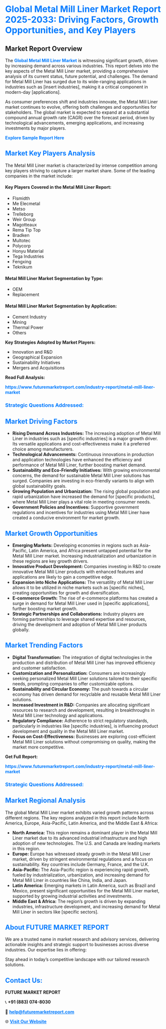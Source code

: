 <h1 style="color: #007BFF;">Global Metal Mill Liner Market Report 2025-2033: Driving Factors, Growth Opportunities, and Key Players</h1>

<section id="overview">
<h2>Market Report Overview</h2>
<p>The <a href="https://www.futuremarketreport.com/industry-report/metal-mill-liner-market" style="color: #007BFF; text-decoration: none;"><strong>Global Metal Mill Liner Market</strong></a> is witnessing significant growth, driven by increasing demand across various industries. This report delves into the key aspects of the Metal Mill Liner market, providing a comprehensive analysis of its current status, future potential, and challenges. The demand for Metal Mill Liner has surged due to its wide-ranging applications in industries such as [insert industries], making it a critical component in modern-day [applications].</p>
<p>As consumer preferences shift and industries innovate, the Metal Mill Liner market continues to evolve, offering both challenges and opportunities for stakeholders. The global market is expected to expand at a substantial compound annual growth rate (CAGR) over the forecast period, driven by technological advancements, emerging applications, and increasing investments by major players.</p>
</section>

<section id="overview">
<p><a href="https://www.futuremarketreport.com/request-sample/reportId=40693" style="color: #007BFF; text-decoration: none;"><strong>Explore Sample Report Here</strong></a></p>
</section>

<section id="key-players">
<h2 style="color: #007BFF;">Market Key Players Analysis</h2>
<p>The Metal Mill Liner market is characterized by intense competition among key players striving to capture a larger market share. Some of the leading companies in the market include:</p>
<h4>Key Players Covered in the Metal Mill Liner Report:</h4>
<ul><li>Flsmidth</li><li>Me Elecmetal</li><li>Metso</li><li>Trelleborg</li><li>Weir Group</li><li>Magotteaux</li><li>Rema Tip Top</li><li>Bradken</li><li>Multotec</li><li>Polycorp</li><li>Honyu Material</li><li>Tega Industries</li><li>Fengxing</li><li>Teknikum</li></ul>
<h4>Metal Mill Liner Market Segmentation by Type:</h4>
<ul><li>OEM</li><li>Replacement</li></ul>

<h4>Metal Mill Liner Market Segmentation by Application:</h4>
<ul><li>Cement Industry</li><li>Mining</li><li>Thermal Power</li><li>Others</li></ul>
<p><strong>Key Strategies Adopted by Market Players:</strong></p>
<ul>
<li>Innovation and R&D</li>
<li>Geographical Expansion</li>
<li>Sustainability Initiatives</li>
<li>Mergers and Acquisitions</li>
</ul>
</section>

<section>
<p><strong>Read Full Analysis: </strong></p><a href="https://www.futuremarketreport.com/industry-report/metal-mill-liner-market" style="color: #007BFF; text-decoration: none;"><strong>https://www.futuremarketreport.com/industry-report/metal-mill-liner-market</strong></a>
<h3 style="color: #007BFF;">Strategic Questions Addressed:</h3>
</section>

<section id="driving-factors">
<h2 style="color: #007BFF;">Market Driving Factors</h2>
<ul>
<li><strong>Rising Demand Across Industries:</strong> The increasing adoption of Metal Mill Liner in industries such as [specific industries] is a major growth driver. Its versatile applications and cost-effectiveness make it a preferred choice among manufacturers.</li>
<li><strong>Technological Advancements:</strong> Continuous innovations in production and application technologies have enhanced the efficiency and performance of Metal Mill Liner, further boosting market demand.</li>
<li><strong>Sustainability and Eco-Friendly Initiatives:</strong> With growing environmental concerns, the demand for sustainable Metal Mill Liner solutions has surged. Companies are investing in eco-friendly variants to align with global sustainability goals.</li>
<li><strong>Growing Population and Urbanization:</strong> The rising global population and rapid urbanization have increased the demand for [specific products], where Metal Mill Liner plays a vital role in meeting consumer needs.</li>
<li><strong>Government Policies and Incentives:</strong> Supportive government regulations and incentives for industries using Metal Mill Liner have created a conducive environment for market growth.</li>
</ul>
</section>

<section id="growth-opportunities">
<h2 style="color: #007BFF;">Market Growth Opportunities</h2>
<ul>
<li><strong>Emerging Markets:</strong> Developing economies in regions such as Asia-Pacific, Latin America, and Africa present untapped potential for the Metal Mill Liner market. Increasing industrialization and urbanization in these regions are key growth drivers.</li>
<li><strong>Innovative Product Development:</strong> Companies investing in R&D to create innovative Metal Mill Liner products with enhanced features and applications are likely to gain a competitive edge.</li>
<li><strong>Expansion into Niche Applications:</strong> The versatility of Metal Mill Liner allows it to be utilized in niche markets such as [specific niches], creating opportunities for growth and diversification.</li>
<li><strong>E-commerce Growth:</strong> The rise of e-commerce platforms has created a surge in demand for Metal Mill Liner used in [specific applications], further boosting market growth.</li>
<li><strong>Strategic Partnerships and Collaborations:</strong> Industry players are forming partnerships to leverage shared expertise and resources, driving the development and adoption of Metal Mill Liner products globally.</li>
</ul>
</section>

<section id="trending-factors">
<h2 style="color: #007BFF;">Market Trending Factors</h2>
<ul>
<li><strong>Digital Transformation:</strong> The integration of digital technologies in the production and distribution of Metal Mill Liner has improved efficiency and customer satisfaction.</li>
<li><strong>Customization and Personalization:</strong> Consumers are increasingly seeking personalized Metal Mill Liner solutions tailored to their specific needs, prompting companies to offer customizable options.</li>
<li><strong>Sustainability and Circular Economy:</strong> The push towards a circular economy has driven demand for recyclable and reusable Metal Mill Liner solutions.</li>
<li><strong>Increased Investment in R&D:</strong> Companies are allocating significant resources to research and development, resulting in breakthroughs in Metal Mill Liner technology and applications.</li>
<li><strong>Regulatory Compliance:</strong> Adherence to strict regulatory standards, particularly in industries like [specific industries], is influencing product development and quality in the Metal Mill Liner market.</li>
<li><strong>Focus on Cost-Effectiveness:</strong> Businesses are exploring cost-efficient Metal Mill Liner solutions without compromising on quality, making the market more competitive.</li>
</ul>
</section>

<section>
<p><strong>Get Full Report: </strong></p><a href="https://www.futuremarketreport.com/industry-report/metal-mill-liner-market" style="color: #007BFF; text-decoration: none;"><strong>https://www.futuremarketreport.com/industry-report/metal-mill-liner-market</strong></a>
<h3 style="color: #007BFF;">Strategic Questions Addressed:</h3>
</section>


<section id="regional-analysis">
<h2 style="color: #007BFF;">Market Regional Analysis</h2>
<p>The global Metal Mill Liner market exhibits varied growth patterns across different regions. The key regions analyzed in this report include North America, Europe, Asia-Pacific, Latin America, and the Middle East & Africa:</p>
<ul>
<li><strong>North America:</strong> This region remains a dominant player in the Metal Mill Liner market due to its advanced industrial infrastructure and high adoption of new technologies. The U.S. and Canada are leading markets in this region.</li>
<li><strong>Europe:</strong> Europe has witnessed steady growth in the Metal Mill Liner market, driven by stringent environmental regulations and a focus on sustainability. Key countries include Germany, France, and the U.K.</li>
<li><strong>Asia-Pacific:</strong> The Asia-Pacific region is experiencing rapid growth, fueled by industrialization, urbanization, and increasing demand for Metal Mill Liner in countries like China, India, and Japan.</li>
<li><strong>Latin America:</strong> Emerging markets in Latin America, such as Brazil and Mexico, present significant opportunities for the Metal Mill Liner market, supported by growing industrial activities and investments.</li>
<li><strong>Middle East & Africa:</strong> The region’s growth is driven by expanding industries, infrastructure development, and increasing demand for Metal Mill Liner in sectors like [specific sectors].</li>
</ul>
</section>

<footer>
<h2 style="color: #007BFF;">About FUTURE MARKET REPORT</h2>
<p>We are a trusted name in market research and advisory services, delivering actionable insights and strategic support to businesses across diverse industries. Our expertise lies in offering:</p>

<p>Stay ahead in today’s competitive landscape with our tailored research solutions.</p>

<h2 style="color: #007BFF;">Contact Us:</h2>
<p><strong>FUTURE MARKET REPORT</strong></p>
<p>📞 <strong>+91 (883) 074-8030</strong></p>
<p>📧 <strong><a href="mailto:help@futuremarketreport.com" style="color: #007BFF;">help@futuremarketreport.com</a></strong></p>
<p>🌐 <strong><a href="https://www.futuremarketreport.com/" style="color: #007BFF;">Visit Our Website</a></strong></p>
</footer>